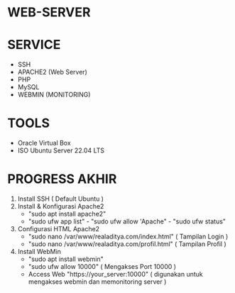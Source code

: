 # WEB-SERVER
# SERVICE
- SSH
- APACHE2 (Web Server)
- PHP
- MySQL
- WEBMIN (MONITORING)
# TOOLS
- Oracle Virtual Box
- ISO Ubuntu Server 22.04 LTS
# PROGRESS AKHIR
1. Install SSH ( Default Ubuntu )
2. Install & Konfigurasi Apache2
   - "sudo apt install apache2"
   - "sudo ufw app list" - "sudo ufw allow 'Apache" - "sudo ufw status"
4. Configurasi HTML Apache2
   - "sudo nano /var/www/realaditya.com/index.html" ( Tampilan Login )
   - "sudo nano /var/www/realaditya.com/profil.html" ( Tampilan Profil )
5. Install WebMin
   - "sudo apt install webmin"
   - "sudo ufw allow 10000" ( Mengakses Port 10000 )
   - Access Web "https://your_server:10000" ( digunakan untuk mengakses webmin dan memonitoring server )
